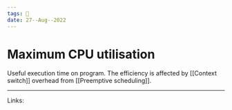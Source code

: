 ```yaml
---
tags: 🌱
date: 27--Aug--2022
---
```


# Maximum CPU utilisation

Useful execution time on program. The efficiency is affected by [[Context switch]] overhead from [[Preemptive scheduling]].

---
Links: 